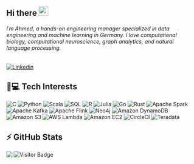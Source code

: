 ## Hi there <img src="https://media.giphy.com/media/hvRJCLFzcasrR4ia7z/giphy.gif" width="25px"></a>
###### I´m Ahmed, a hands-on engineering manager specialized in data engineering and machine learning in Germany. I love computational biology, computational neuroscience, graph analytics, and natural language processing.

[![Linkedin]( https://img.shields.io/badge/LinkedIn-0077B5?style=for-the-badge&logo=linkedin&logoColor=white )](https://www.linkedin.com/in/ahmaher/)


## 🚀💻 Tech Interests
  ![C]( https://img.shields.io/badge/-black?style=flat-square&logo=c)
  ![Python](https://img.shields.io/badge/Python-black?style=flat-square&logo=Python)
  ![Scala]( https://img.shields.io/badge/Scala-black?style=flat-square&logo=scala)
  ![SQL]( https://img.shields.io/badge/SQL-black?style=flat-square&logo=sql)
  ![R]( https://img.shields.io/badge/-black?style=flat-square&logo=r)
  ![Julia]( https://img.shields.io/badge/Julia-black?style=flat-square&logo=julia)
  ![Go]( https://img.shields.io/badge/Go-black?style=flat-square&logo=go)
  ![Rust]( https://img.shields.io/badge/Rust-black?style=flat-square&logo=rust)
  ![Apache Spark]( https://img.shields.io/badge/Apache%20Spark-black?style=flat-square&logo=apache-spark)
  ![Apache Kafka]( https://img.shields.io/badge/Apache%20Kafka-black?style=flat-square&logo=apache-kafka)
  ![Apache Flink]( https://img.shields.io/badge/Apache%20Flink-black?style=flat-square&logo=apache-flink)
  ![Neo4j]( https://img.shields.io/badge/Neo4j-black?style=flat-square&logo=neo4j)
  ![Amazon DynamoDB]( https://img.shields.io/badge/Amazon%20DynamoDB-black?style=flat-square&logo=amazon-dynamodb)
  ![Amazon S3]( https://img.shields.io/badge/Amazon%20S3-black?style=flat-square&logo=amazon-s3)
  ![AWS Lambda]( https://img.shields.io/badge/AWS%20Lambda-black?style=flat-square&logo=aws-lambda)
  ![Amazon EC2]( https://img.shields.io/badge/Amazon%20EC2-black?style=flat-square&logo=amazon-ec2)
  ![CircleCI]( https://img.shields.io/badge/CircleCI-black?style=flat-square&logo=circleci)
  ![Teradata]( https://img.shields.io/badge/Teradata-black?style=flat-square&logo=teradata)

## ⚡ GitHub Stats

<img align="left" src="https://github-readme-stats.vercel.app/api?username=agghonei&show_icons=true&count_private=true&theme=gruvbox" />

![Visitor Badge](https://visitor-badge.laobi.icu/badge?page_id=agghonei.agghonei)
